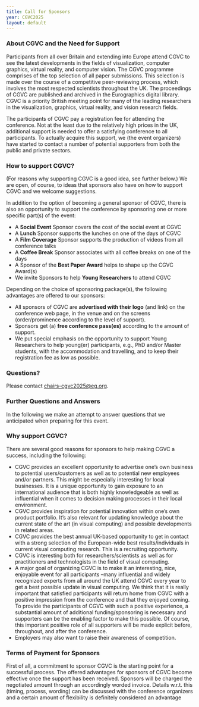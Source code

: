 ```yaml
---
title: Call for Sponsors
year: CGVC2025
layout: default
---
```


### About CGVC and the Need for Support

Participants from all over Britain and extending into Europe attend CGVC to see the latest developments in the fields of visualization, computer graphics, virtual reality, and computer vision. The CGVC programme comprises of the top selection of all paper submissions. This selection is made over the course of a competitive peer-reviewing process, which involves the most respected scientists throughout the UK. The proceedings of CGVC are published and archived in the Eurographics digital library. CGVC is a priority British meeting point for many of the leading researchers in the visualization, graphics, virtual reality, and vision research fields.

The participants of CGVC pay a registration fee for attending the conference. Not at the least due to the relatively high prices in the UK, additional support is needed to offer a satisfying conference to all participants. To actually acquire this support, we (the event organizers) have started to contact a number of potential supporters from both the public and private sectors.

### How to support CGVC?

(For reasons why supporting CGVC is a good idea, see further below.) We are open, of course, to ideas that sponsors also have on how to support CGVC and we welcome suggestions.

In addition to the option of becoming a general sponsor of CGVC, there is also an opportunity to support the conference by sponsoring one or more specific part(s) of the event:

- A **Social Event** Sponsor covers the cost of the social event at CGVC
- A **Lunch** Sponsor supports the lunches on one of the days of CGVC
- A **Film Coverage** Sponsor supports the production of videos from all conference talks
- A **Coffee Break** Sponsor associates with all coffee breaks on one of the days
- A Sponsor of the **Best Paper Award** helps to shape up the CGVC Award(s)
- We invite Sponsors to help **Young Researchers** to attend CGVC

Depending on the choice of sponsoring package(s), the following advantages are offered to our sponsors:

- All sponsors of CGVC are **advertised with their logo** (and link) on the conference web page, in the venue and on the screens (order/prominence according to the level of support).
- Sponsors get (a) **free conference pass(es)** according to the amount of support.
- We put special emphasis on the opportunity to support Young Researchers to help young(er) participants, e.g., PhD and/or Master students, with the accommodation and travelling, and to keep their registration fee as low as possible.

### Questions?

Please contact [chairs-cgvc2025@eg.org](mailto:chairs-cgvc2025@eg.org).

### Further Questions and Answers

In the following we make an attempt to answer questions that we anticipated when preparing for this event.

### Why support CGVC?

There are several good reasons for sponsors to help making CGVC a success,
including the following:

- CGVC provides an excellent opportunity to advertise one’s own business to potential users/customers as well as to potential new employees and/or partners. This might be especially interesting for local businesses. It is a unique opportunity to gain exposure to an international audience that is both highly knowledgeable as well as influential when it comes to decision making processes in their local environment.
- CGVC provides inspiration for potential innovation within one’s own product portfolio. It’s also relevant for updating knowledge about the current state of the art (in visual computing) and possible developments in related areas.
- CGVC provides the best annual UK-based opportunity to get in contact with a strong selection of the European-wide best results/individuals in current visual computing research. This is a recruiting opportunity.
- CGVC is interesting both for researchers/scientists as well as for practitioners and technologists in the field of visual computing.
- A major goal of organizing CGVC is to make it an interesting, nice, enjoyable event for all participants –many influential and widely recognized experts from all around the UK attend CGVC every year to get a best possible update in visual computing. We think that it is really important that satisfied participants will return home from CGVC with a positive impression from the conference and that they enjoyed coming. To provide the participants of CGVC with such a positive experience, a substantial amount of additional funding/sponsoring is necessary and supporters can be the enabling factor to make this possible. Of course, this important positive role of all supporters will be made explicit before, throughout, and after the conference.
- Employers may also want to raise their awareness of competition.

### Terms of Payment for Sponsors

First of all, a commitment to sponsor CGVC is the starting point for a successful process. The offered advantages for sponsors of CGVC become effective once the support has been received. Sponsors will be charged the negotiated amount through an accordingly worded invoice. Details w.r.t. this (timing, process, wording) can be discussed with the conference organizers and a certain amount of flexibility is definitely considered an advantage

